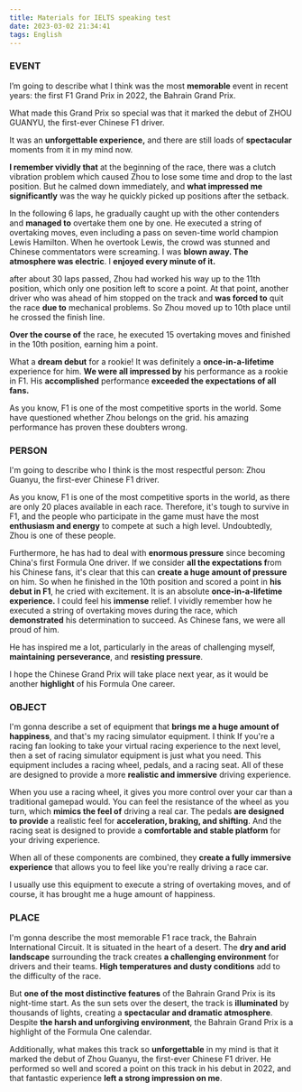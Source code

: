 ```yaml
---
title: Materials for IELTS speaking test
date: 2023-03-02 21:34:41
tags: English
---
```

<!--more-->

### EVENT

I’m going to describe what I think was the most **memorable** event in recent years: the first F1 Grand Prix in 2022, the Bahrain Grand Prix.

What made this Grand Prix so special was that it marked the debut of ZHOU GUANYU, the first-ever Chinese F1 driver.

It was an **unforgettable experience,** and there are still loads of **spectacular** moments from it in my mind now.

**I remember vividly that** at the beginning of the race, there was a clutch vibration problem which caused Zhou to lose some time and drop to the last position. But he calmed down immediately, and **what impressed me significantly** was the way he quickly picked up positions after the setback.

In the following 6 laps, he gradually caught up with the other contenders and **managed to** overtake them one by one. He executed a string of overtaking moves, even including a pass on seven-time world champion Lewis Hamilton. When he overtook Lewis, the crowd was stunned and Chinese commentators were screaming. I was **blown away. The atmosphere was electric**. I **enjoyed every minute of it.**

after about 30 laps passed, Zhou had worked his way up to the 11th position, which only one position left to score a point. At that point, another driver who was ahead of him stopped on the track and **was forced to** quit the race **due to** mechanical problems. So Zhou moved up to 10th place until he crossed the finish line.

**Over the course of** the race, he executed 15 overtaking moves and finished in the 10th position, earning him a point.

What a **dream debut** for a rookie! It was definitely a **once-in-a-lifetime** experience for him. **We were all impressed by** his performance as a rookie in F1. His **accomplished** performance **exceeded the expectations of all fans.**

As you know, F1 is one of the most competitive sports in the world. Some have questioned whether Zhou belongs on the grid. his amazing performance has proven these doubters wrong.

### PERSON

I'm going to describe who I think is the most respectful person: Zhou Guanyu, the first-ever Chinese F1 driver.

As you know, F1 is one of the most competitive sports in the world, as there are only 20 places available in each race. Therefore, it's tough to survive in F1, and the people who participate in the game must have the most **enthusiasm and energy** to compete at such a high level. Undoubtedly, Zhou is one of these people.

Furthermore, he has had to deal with **enormous pressure** since becoming China's first Formula One driver. If we consider **all the expectations f**rom his Chinese fans, it's clear that this can **create a huge amount of pressure** on him. So when he finished in the 10th position and scored a point in **his debut in F1**, he cried with excitement. It is an absolute **once-in-a-lifetime experience.** I could feel his **immense** relief. I vividly remember how he executed a string of overtaking moves during the race, which **demonstrated** his determination to succeed. As Chinese fans, we were all proud of him.

He has inspired me a lot, particularly in the areas of challenging myself, **maintaining** **perseverance**, and **resisting pressure**.

I hope the Chinese Grand Prix will take place next year, as it would be another **highlight** of his Formula One career.

### OBJECT

I'm gonna describe a set of equipment that **brings me a huge amount of happiness**, and that's my racing simulator equipment. I think If you're a racing fan looking to take your virtual racing experience to the next level, then a set of racing simulator equipment is just what you need. This equipment includes a racing wheel, pedals, and a racing seat. All of these are designed to provide a more **realistic and immersive** driving experience.

When you use a racing wheel, it gives you more control over your car than a traditional gamepad would. You can feel the resistance of the wheel as you turn, which **mimics the feel of** driving a real car. The pedals **are designed to provide** a realistic feel for **acceleration, braking, and shifting**. And the racing seat is designed to provide a **comfortable and stable platform** for your driving experience.

When all of these components are combined, they **create a fully immersive experience** that allows you to feel like you're really driving a race car.

I usually use this equipment to execute a string of overtaking moves, and of course, it has brought me a huge amount of happiness.

### PLACE

I'm gonna describe the most memorable F1 race track, the Bahrain International Circuit. It is situated in the heart of a desert. The **dry and arid landscape** surrounding the track creates **a challenging environment** for drivers and their teams. **High temperatures and dusty conditions** add to the difficulty of the race.

But **one of the most distinctive features** of the Bahrain Grand Prix is its night-time start. As the sun sets over the desert, the track is **illuminated** by thousands of lights, creating a **spectacular and dramatic atmosphere**. Despite **the harsh and unforgiving environment**, the Bahrain Grand Prix is a highlight of the Formula One calendar.

Additionally, what makes this track so **unforgettable** in my mind is that it marked the debut of Zhou Guanyu, the first-ever Chinese F1 driver. He performed so well and scored a point on this track in his debut in 2022, and that fantastic experience **left a strong impression on me**.